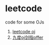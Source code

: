 leetcode
========

code for some OJs

1. [leetcode oj](http://oj.leetcode.com/ "leetcode")
2. [九度oj剑指offer](http://ac.jobdu.com/hhtproblems.php "九度oj剑指offer")
